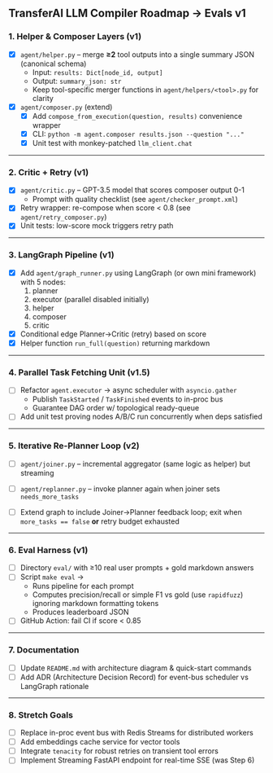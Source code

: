 ## TransferAI LLM Compiler Roadmap → Evals v1

### 1. Helper & Composer Layers (v1)
- [x] `agent/helper.py` – merge **≥2** tool outputs into a single summary JSON (canonical schema)
  - Input: `results: Dict[node_id, output]`
  - Output: `summary_json: str`
  - Keep tool-specific merger functions in `agent/helpers/<tool>.py` for clarity
- [x] `agent/composer.py` (extend)
  - [x] Add `compose_from_execution(question, results)` convenience wrapper
  - [x] CLI: `python -m agent.composer results.json --question "..."`
  - [x] Unit test with monkey-patched `llm_client.chat`

---

### 2. Critic + Retry (v1)
- [x] `agent/critic.py` – GPT-3.5 model that scores composer output 0-1
  - Prompt with quality checklist (see `agent/checker_prompt.xml`)
- [x] Retry wrapper: re-compose when score < 0.8 (see `agent/retry_composer.py`)
- [x] Unit tests: low-score mock triggers retry path

---

### 3. LangGraph Pipeline (v1)
- [x] Add `agent/graph_runner.py` using LangGraph (or own mini framework) with 5 nodes:
  1. planner
  2. executor (parallel disabled initially)
  3. helper
  4. composer
  5. critic
- [x] Conditional edge Planner→Critic (retry) based on score
- [x] Helper function `run_full(question)` returning markdown

---

### 4. Parallel Task Fetching Unit (v1.5)
- [ ] Refactor `agent.executor` → async scheduler with `asyncio.gather`
  - Publish `TaskStarted` / `TaskFinished` events to in-proc bus
  - Guarantee DAG order w/ topological ready-queue
- [ ] Add unit test proving nodes A/B/C run concurrently when deps satisfied

---

### 5. Iterative Re-Planner Loop (v2)
- [ ] `agent/joiner.py` – incremental aggregator (same logic as helper) but streaming
- [ ] `agent/replanner.py` – invoke planner again when joiner sets `needs_more_tasks`
- [ ] Extend graph to include Joiner→Planner feedback loop; exit when `more_tasks == false` **or** retry budget exhausted


---

### 6. Eval Harness (v1)
- [ ] Directory `eval/` with ≥10 real user prompts + gold markdown answers
- [ ] Script `make eval` →
  - Runs pipeline for each prompt
  - Computes precision/recall or simple F1 vs gold (use `rapidfuzz`) ignoring markdown formatting tokens
  - Produces leaderboard JSON
- [ ] GitHub Action: fail CI if score < 0.85

---

### 7. Documentation
- [ ] Update `README.md` with architecture diagram & quick-start commands
- [ ] Add ADR (Architecture Decision Record) for event-bus scheduler vs LangGraph rationale

---

### 8. Stretch Goals
- [ ] Replace in-proc event bus with Redis Streams for distributed workers
- [ ] Add embeddings cache service for vector tools
- [ ] Integrate `tenacity` for robust retries on transient tool errors
- [ ] Implement Streaming FastAPI endpoint for real-time SSE (was Step 6) 